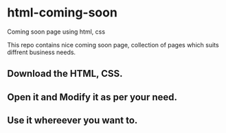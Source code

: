 # html-coming-soon
Coming soon page using html, css

This repo contains nice coming soon page, collection of pages which suits diffrent business needs.

## Download the HTML, CSS.
## Open it and Modify it as per your need.
## Use it whereever you want to.
